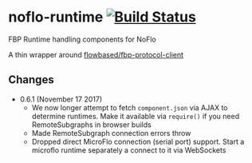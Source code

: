 # noflo-runtime [![Build Status](https://secure.travis-ci.org/noflo/noflo-runtime.png?branch=master)](http://travis-ci.org/noflo/noflo-runtime)

FBP Runtime handling components for NoFlo

A thin wrapper around [flowbased/fbp-protocol-client](https://github.com/flowbased/fbp-protocol-client)

## Changes

* 0.6.1 (November 17 2017)
  - We now longer attempt to fetch `component.json` via AJAX to determine runtimes. Make it available via `require()` if you need RemoteSubgraphs in browser builds
  - Made RemoteSubgraph connection errors throw
  - Dropped direct MicroFlo connection (serial port) support. Start a microflo runtime separately a connect to it via WebSockets
